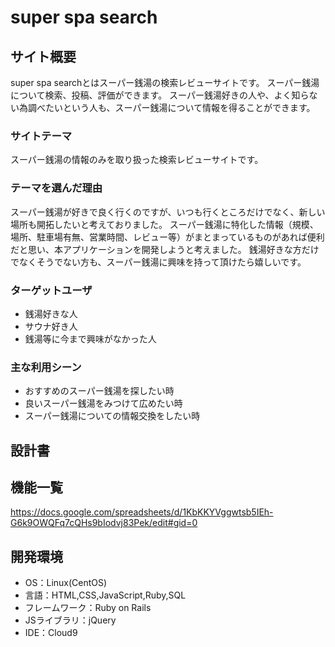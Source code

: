 # super spa search

## サイト概要
super spa searchとはスーパー銭湯の検索レビューサイトです。
スーパー銭湯について検索、投稿、評価ができます。
スーパー銭湯好きの人や、よく知らない為調べたいという人も、スーパー銭湯について情報を得ることができます。

### サイトテーマ
スーパー銭湯の情報のみを取り扱った検索レビューサイトです。

### テーマを選んだ理由
スーパー銭湯が好きで良く行くのですが、いつも行くところだけでなく、新しい場所も開拓したいと考えておりました。
スーパー銭湯に特化した情報（規模、場所、駐車場有無、営業時間、レビュー等）がまとまっているものがあれば便利だと思い、本アプリケーションを開発しようと考えました。
銭湯好きな方だけでなくそうでない方も、スーパー銭湯に興味を持って頂けたら嬉しいです。

### ターゲットユーザ
* 銭湯好きな人
* サウナ好き人
* 銭湯等に今まで興味がなかった人

### 主な利用シーン
* おすすめのスーパー銭湯を探したい時
* 良いスーパー銭湯をみつけて広めたい時
* スーパー銭湯についての情報交換をしたい時

## 設計書

## 機能一覧
https://docs.google.com/spreadsheets/d/1KbKKYVggwtsb5IEh-G6k9OWQFq7cQHs9bIodvj83Pek/edit#gid=0

## 開発環境
- OS：Linux(CentOS)
- 言語：HTML,CSS,JavaScript,Ruby,SQL
- フレームワーク：Ruby on Rails
- JSライブラリ：jQuery
- IDE：Cloud9
